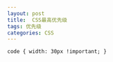 ```yaml
---
layout: post
title:  CSS最高优先级
tags: 优先级
categories: CSS
---
```



`code { width: 30px !important; }`


